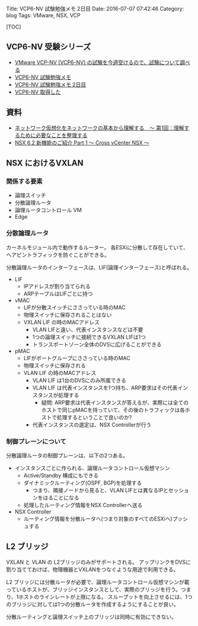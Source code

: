 Title: VCP6-NV 試験勉強メモ 2日目
Date: 2016-07-07 07:42:46
Category: blog
Tags: VMware, NSX, VCP

[TOC]

## VCP6-NV 受験シリーズ

+ [VMware VCP-NV (VCP6-NV) の試験を今週受けるので、試験について調べる]({filename}/diary/2016/20160705_vmware_vcp_nv.md)
+ [VCP6-NV 試験勉強メモ]({filename}/diary/2016/20160705_vmware_vcp_nv_study.md)
+ [VCP6-NV 試験勉強メモ 2日目]({filename}/diary/2016/20160705_vmware_vcp_nv_study_2.md)
+ [VCP6-NV 取得した]({filename}/diary/2016/20160705_vmware_vcp_nv_study_result.md)

## 資料
- [ネットワーク仮想化をネットワークの基本から理解する　〜 第1回：理解するために必要なことを整理する](http://blogs.vmware.com/jp-cim/2015/03/nwv01.html)
- [NSX 6.2 新機能のご紹介 Part 1 〜 Cross vCenter NSX 〜](https://blogs.vmware.com/networkvirtualization/2015/12/2366.html?lang=ja#.V3ve2WiLSUk)

## NSX におけるVXLAN

### 関係する要素
- 論理スイッチ
- 分散論理ルータ
- 論理ルータコントロール VM
- Edge

### 分散論理ルータ
カーネルモジュール内で動作するルーター。
各ESXiに分散して存在していて、ヘアピントラフィックを防ぐことができる。

分散論理ルータのインターフェースは、LIF(論理インターフェース)と呼ばれる。

- LIF
    - IPアドレスが割り当てられる
    - ARPテーブルはLIFごとに持つ
- vMAC
    - LIFが分散スイッチにささっている時のMAC
    - 物理スイッチに保存されることはない
    - VXLAN LIF の時のMACアドレス
        - VLAN LIFと違い、代表インスタンスなどは不要
        - 1つの論理スイッチに接続できるVXLAN LIFは1つ
        - トランスポートゾーン全体のDVSに広げることができる
- pMAC
    - LIFがポートグループにささっている時のMAC
    - 物理スイッチに保存される
    - VLAN LIF の時のMACアドレス
        - VLAN LIF は1台のDVSにのみ所属できる
        - VLAN LIF は代表インスタンスを1つ持ち、ARP要求はその代表インスタンスが処理する
            - 疑問: ARP要求は代表インスタンスが答えるが、実際には全てのホストで同じpMACを持っていて、その後のトラフィックは各ホストで処理するということで良いのか?
        - 代表インスタンスの選定は、NSX Controllerが行う

### 制御プレーンについて

分散論理ルータの制御プレーンは、以下の2つある。

- インスタンスごとに作られる、論理ルータコントロール仮想マシン
    - Active/Standby 構成にもできる
    - ダイナミックルーティング(OSPF, BGP)を処理する
        - つまり、隣接ノードから見ると、VLAN LIFとは異なるIPとセッションをはることになる
    - 処理したルーティング情報をNSX Controllerへ送る
- NSX Controller
    - ルーティング情報を分散ルータへ(つまり対象のすべてのESXiへ)プッシュする

## L2 ブリッジ

VXLAN と VLAN の L2ブリッジのみがサポートされる。
アップリンクをDVSに割り当てておけば、物理機器とVXLANをつなぐような用途で利用できる。

L2 ブリッジには分散ルータが必要で、論理ルータコントロール仮想マシンが載っているホストが、ブリッジインスタンスとして、実際のブリッジを行う。つまり、1ホストのラインレートが上限になる。
スループットを向上させるには、1つのブリッジに対しては1つの分散ルータを作成するようにすることが良い。

分散ルーティングと論理スイッチ上のブリッジは同時に有効にできない。

